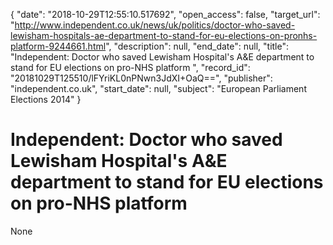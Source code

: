 {
  "date": "2018-10-29T12:55:10.517692", 
  "open_access": false, 
  "target_url": "http://www.independent.co.uk/news/uk/politics/doctor-who-saved-lewisham-hospitals-ae-department-to-stand-for-eu-elections-on-pronhs-platform-9244661.html", 
  "description": null, 
  "end_date": null, 
  "title": "Independent:  Doctor who saved Lewisham Hospital's A&E department to stand for EU elections on pro-NHS platform ", 
  "record_id": "20181029T125510/lFYriKL0nPNwn3JdXI+OaQ==", 
  "publisher": "independent.co.uk", 
  "start_date": null, 
  "subject": "European Parliament Elections 2014"
}

# Independent:  Doctor who saved Lewisham Hospital's A&E department to stand for EU elections on pro-NHS platform 

None